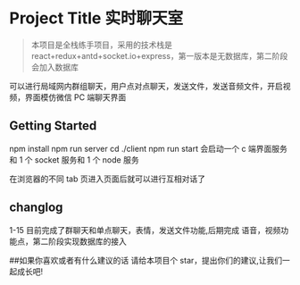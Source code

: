 # Project Title 实时聊天室

> 本项目是全栈练手项目，采用的技术栈是 react+redux+antd+socket.io+express，第一版本是无数据库，第二阶段会加入数据库

可以进行局域网内群组聊天，用户点对点聊天，发送文件，发送音频文件，开启视频，界面模仿微信 PC 端聊天界面

## Getting Started

npm install
npm run server
cd ./client
npm run start
会启动一个 c 端界面服务和 1 个 socket 服务和 1 个 node 服务

在浏览器的不同 tab 页进入页面后就可以进行互相对话了

## changlog

1-15 目前完成了群聊天和单点聊天，表情，发送文件功能,后期完成 语音，视频功能点，第二阶段实现数据库的接入

##如果你喜欢或者有什么建议的话
请给本项目个 star，提出你们的建议,让我们一起成长吧!
